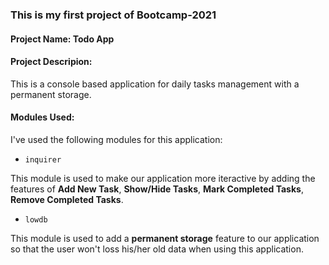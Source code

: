 ### This is my first project of Bootcamp-2021
#### Project Name: **Todo App**
#### Project Descripion: 
This is a console based application for daily tasks management with a permanent storage.
#### Modules Used: 
I've used the following modules for this application:
- ```inquirer``` 

This module is used to make our application more iteractive by adding the  features of **Add New Task**, **Show/Hide Tasks**, **Mark Completed Tasks**, **Remove Completed Tasks**.
- ```lowdb```

This module is used to add a **permanent storage** feature to our application so that the user won't loss his/her old data when using this application.
